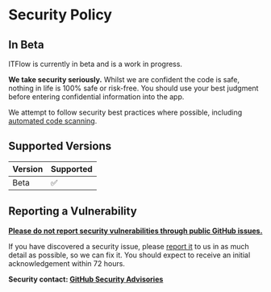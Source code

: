 # Security Policy

## In Beta

ITFlow is currently in beta and is a work in progress. 

**We take security seriously.** Whilst we are confident the code is safe, nothing in life is 100% safe or risk-free. You should use your best judgment before entering confidential information into the app.

We attempt to follow security best practices where possible, including [automated code scanning](https://sonarcloud.io/component_measures?id=itflow-org_itflow&metric=security_rating&view=list).

## Supported Versions

| Version | Supported          |
| ------- | ------------------ |
| Beta    | :white_check_mark: |

## Reporting a Vulnerability

**<ins>Please do not report security vulnerabilities through public GitHub issues.</ins>**

If you have discovered a security issue, please [report it](https://github.com/itflow-org/itflow/security/advisories/new) to us in as much detail as possible, so we can fix it. You should expect to receive an initial acknowledgement within 72 hours.

**Security contact: [GitHub Security Advisories](https://github.com/itflow-org/itflow/security/advisories/new)**
